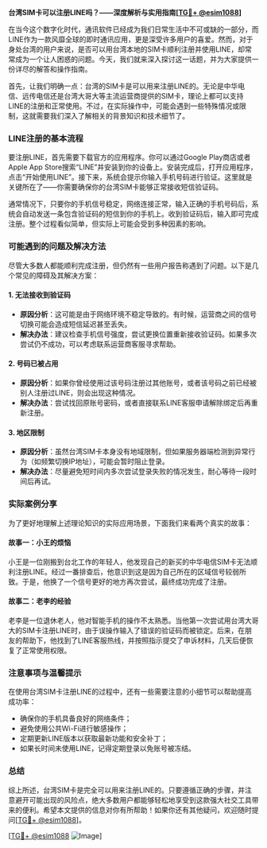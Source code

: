 **台湾SIM卡可以注册LINE吗？——深度解析与实用指南[[TG💪+ @esim1088](https://t.me/s/esim1088)]**

在当今这个数字化时代，通讯软件已经成为我们日常生活中不可或缺的一部分，而LINE作为一款风靡全球的即时通讯应用，更是深受许多用户的喜爱。然而，对于身处台湾的用户来说，是否可以用台湾本地的SIM卡顺利注册并使用LINE，却常常成为一个让人困惑的问题。今天，我们就来深入探讨这一话题，并为大家提供一份详尽的解答和操作指南。

首先，让我们明确一点：台湾的SIM卡是可以用来注册LINE的。无论是中华电信、远传电信还是台湾大哥大等主流运营商提供的SIM卡，理论上都可以支持LINE的注册和正常使用。不过，在实际操作中，可能会遇到一些特殊情况或限制，这就需要我们深入了解相关的背景知识和技术细节了。

### LINE注册的基本流程

要注册LINE，首先需要下载官方的应用程序。你可以通过Google Play商店或者Apple App Store搜索“LINE”并安装到你的设备上。安装完成后，打开应用程序，点击“开始使用LINE”。接下来，系统会提示你输入手机号码进行验证。这里就是关键所在了——你需要确保你的台湾SIM卡能够正常接收短信验证码。

通常情况下，只要你的手机信号稳定，网络连接正常，输入正确的手机号码后，系统会自动发送一条包含验证码的短信到你的手机上。收到验证码后，输入即可完成注册。整个过程看似简单，但实际上可能会受到多种因素的影响。

### 可能遇到的问题及解决方法

尽管大多数人都能顺利完成注册，但仍然有一些用户报告称遇到了问题。以下是几个常见的障碍及其解决方案：

#### 1. **无法接收到验证码**
   - **原因分析**：这可能是由于网络环境不稳定导致的。有时候，运营商之间的信号切换可能会造成短信延迟甚至丢失。
   - **解决办法**：建议检查手机信号强度，尝试更换位置重新接收验证码。如果多次尝试仍不成功，可以考虑联系运营商客服寻求帮助。

#### 2. **号码已被占用**
   - **原因分析**：如果你曾经使用过该号码注册过其他账号，或者该号码之前已经被别人注册过LINE，则会出现这种情况。
   - **解决办法**：尝试找回原账号密码，或者直接联系LINE客服申请解除绑定后再重新注册。

#### 3. **地区限制**
   - **原因分析**：虽然台湾SIM卡本身没有地域限制，但如果服务器端检测到异常行为（如频繁切换IP地址），可能会暂时阻止登录。
   - **解决办法**：尽量避免短时间内多次尝试登录失败的情况发生，耐心等待一段时间后再试。

### 实际案例分享

为了更好地理解上述理论知识的实际应用场景，下面我们来看两个真实的故事：

#### 故事一：小王的烦恼
小王是一位刚搬到台北工作的年轻人，他发现自己的新买的中华电信SIM卡无法顺利注册LINE。经过一番排查后，他意识到这是因为自己所在的区域信号较弱所致。于是，他换了一个信号更好的地方再次尝试，最终成功完成了注册。

#### 故事二：老李的经验
老李是一位退休老人，他对智能手机的操作不太熟悉。当他第一次尝试用台湾大哥大的SIM卡注册LINE时，由于误操作输入了错误的验证码而被锁定。后来，在朋友的帮助下，他找到了LINE客服热线，并按照指示提交了申诉材料，几天后便恢复了正常使用权限。

### 注意事项与温馨提示

在使用台湾SIM卡注册LINE的过程中，还有一些需要注意的小细节可以帮助提高成功率：

- 确保你的手机具备良好的网络条件；
- 避免使用公共Wi-Fi进行敏感操作；
- 定期更新LINE版本以获取最新功能和安全补丁；
- 如果长时间未使用LINE，记得定期登录以免账号被冻结。

### 总结

综上所述，台湾SIM卡是完全可以用来注册LINE的。只要遵循正确的步骤，并注意避开可能出现的风险点，绝大多数用户都能够轻松地享受到这款强大社交工具带来的便利。希望本文提供的信息对你有所帮助！如果你还有其他疑问，欢迎随时提问[[TG💪+ @esim1088](https://t.me/s/esim1088)]。

[[TG💪+ @esim1088](https://t.me/s/esim1088) ![Image](https://i.postimg.cc/4NQfJmqS/Snipaste-2025-05-13-00-14-12.png)]